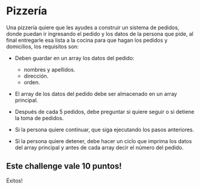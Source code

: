 # Pizzería

Una pizzería quiere que les ayudes a construir un sistema de pedidos, donde puedan ir ingresando el pedido y los datos de la persona que pide, al final entregarle esa lista a la cocina para que hagan los pedidos y domicilios, los requisitos son: 

- Deben guardar en un array los datos del pedido:
  - nombres y apellidos.
  - dirección.
  - orden.

- El array de los datos del pedido debe ser almacenado en un array principal.

- Después de cada 5 pedidos, debe preguntar si quiere seguir o si detiene la toma de pedidos.

- Si la persona quiere continuar, que siga ejecutando los pasos anteriores.

- Si la persona quiere detener, debe hacer un ciclo que imprima los datos del array principal y antes de cada array decir el número del pedido.


## Este challenge vale 10 puntos!


Éxitos! 